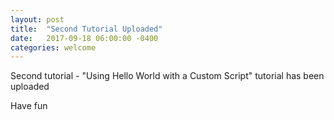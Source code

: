 ```yaml
---
layout: post
title:  "Second Tutorial Uploaded"
date:   2017-09-18 06:00:00 -0400
categories: welcome
---
```

Second tutorial - "Using Hello World with a Custom Script" tutorial has been uploaded

Have fun